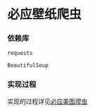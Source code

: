 # 必应壁纸爬虫

### 依赖库

`requests`  

`BeautifulSoup`

### 实现过程

实现的过程详见[必应美图爬虫](https://blog.leishufei.top/Python/2020-10-12-Bing-wallpaper-spider/)

